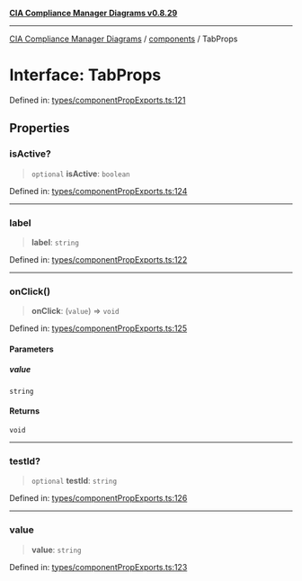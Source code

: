 [**CIA Compliance Manager Diagrams v0.8.29**](../../README.md)

***

[CIA Compliance Manager Diagrams](../../modules.md) / [components](../README.md) / TabProps

# Interface: TabProps

Defined in: [types/componentPropExports.ts:121](https://github.com/Hack23/cia-compliance-manager/blob/5836b4c74e2010cd05eca63c0016fd711c628ec9/src/types/componentPropExports.ts#L121)

## Properties

### isActive?

> `optional` **isActive**: `boolean`

Defined in: [types/componentPropExports.ts:124](https://github.com/Hack23/cia-compliance-manager/blob/5836b4c74e2010cd05eca63c0016fd711c628ec9/src/types/componentPropExports.ts#L124)

***

### label

> **label**: `string`

Defined in: [types/componentPropExports.ts:122](https://github.com/Hack23/cia-compliance-manager/blob/5836b4c74e2010cd05eca63c0016fd711c628ec9/src/types/componentPropExports.ts#L122)

***

### onClick()

> **onClick**: (`value`) => `void`

Defined in: [types/componentPropExports.ts:125](https://github.com/Hack23/cia-compliance-manager/blob/5836b4c74e2010cd05eca63c0016fd711c628ec9/src/types/componentPropExports.ts#L125)

#### Parameters

##### value

`string`

#### Returns

`void`

***

### testId?

> `optional` **testId**: `string`

Defined in: [types/componentPropExports.ts:126](https://github.com/Hack23/cia-compliance-manager/blob/5836b4c74e2010cd05eca63c0016fd711c628ec9/src/types/componentPropExports.ts#L126)

***

### value

> **value**: `string`

Defined in: [types/componentPropExports.ts:123](https://github.com/Hack23/cia-compliance-manager/blob/5836b4c74e2010cd05eca63c0016fd711c628ec9/src/types/componentPropExports.ts#L123)
